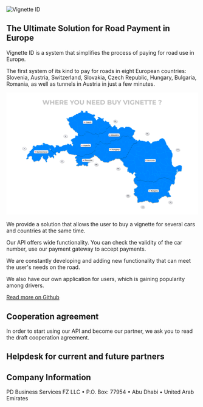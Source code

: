 ![Vignette ID](https://vignette.id/img/email-logo.png "Text to show on mouseover")

## The Ultimate Solution for Road Payment in Europe

Vignette ID is a system that simplifies the process of paying for road use in Europe.

The first system of its kind to pay for roads in eight European countries: Slovenia, Austria, Switzerland, Slovakia, 
Czech Republic, Hungary, Bulgaria, Romania, as well as tunnels in Austria in just a few minutes.

![Vignette ID covered countries](https://github.com/eu-vignette/.github/blob/main/profile/map.png "Text to show on mouseover")


We provide a solution that allows the user to buy a vignette for several cars and countries at the same time.

Our API offers wide functionality. You can check the validity of the car number, use our payment gateway to accept payments.

We are constantly developing and adding new functionality that can meet the user's needs on the road.

We also have our own application for users, which is gaining popularity among drivers.

[Read more on Github](https://github.com/eu-vignette/.github)


## Cooperation agreement

In order to start using our API and become our partner, we ask you to read the draft cooperation agreement.

## Helpdesk for current and future partners


## Company Information

PD Business Services FZ LLC • 
P.O. Box: 77954 • 
Abu Dhabi • 
United Arab Emirates

<!-- 
You can write full markdown in these documents. Syntax highlighting and full
Github Flavored markdown are supported. To learn more about customizing the
documentation of this developer portal
[see the documentation](https://zuplo.com/docs/developer-portal/adding-pages).

```ts
const response = await fetch("https://echo.zuplo.io", {
  headers: {
    "content-type": "application/json",
  },
});

const data = await response.json();
console.log(data);
```

## Labore et Dolore

Lorem ipsum dolor sit amet, consectetur adipiscing elit, sed do eiusmod tempor
incididunt ut labore et dolore magna aliqua. Ut enim ad minim veniam, quis
nostrud exercitation ullamco laboris nisi ut aliquip ex ea commodo consequat.
Duis aute irure dolor in reprehenderit in voluptate velit esse cillum dolore eu
fugiat nulla pariatur. Excepteur sint occaecat cupidatat non proident, sunt in
culpa qui officia deserunt mollit anim id est laborum.

| Item            | Description                                  | Quanity |
| --------------- | -------------------------------------------- | ------- |
| ullamco laboris | reprehenderit in voluptate velit esse cillum | 21      |
| Excepteur sint  | tempor incididunt ut labore                  | 1       |
| anim id est     | irure dolor in reprehenderit in voluptate    | 82      |
| non proiden     | cupidatat non proident, sunt in              | 53      |

## Aliquip pariatur

Excepteur sint occaecat cupidatat non proident, sunt in culpa qui officia
deserunt mollit anim id est laborum.

- **Item 1** - ullamco laboris nisi ut aliquip ex ea commodo
- **Item 2** - ullamco laboris nisi ut aliquip ex ea commodo
- **Item 3** - ullamco laboris nisi ut aliquip ex ea commodo
- **Item 4** - ullamco laboris nisi ut aliquip ex ea commodo -->
